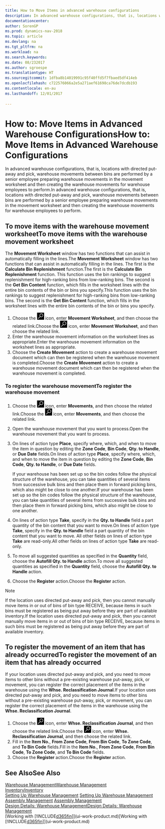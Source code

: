 ```yaml
---
title: How to Move Items in advanced warehouse configurations
description: In advanced warehouse configurations, that is, locations with directed put-away and pick, warehouse movements between bins are performed by a senior employee preparing warehouse movements in the movement worksheet and then creating the warehouse movements for warehouse employees to perform.
documentationcenter: 
author: SorenGP
ms.prod: dynamics-nav-2018
ms.topic: article
ms.devlang: na
ms.tgt_pltfrm: na
ms.workload: na
ms.search.keywords: 
ms.date: 08/232017
ms.author: sgroespe
ms.translationtype: HT
ms.sourcegitcommit: 1dfba8b14019991c95f40ffd5f7fbaed5df414eb
ms.openlocfilehash: c722576066a2e5a271aef61698ca76de7dcdb193
ms.contentlocale: en-au
ms.lasthandoff: 12/01/2017

---
```

# <a name="how-to-move-items-in-advanced-warehouse-configurations"></a><span data-ttu-id="7d4c9-103">How to: Move Items in Advanced Warehouse Configurations</span><span class="sxs-lookup"><span data-stu-id="7d4c9-103">How to: Move Items in Advanced Warehouse Configurations</span></span>
<span data-ttu-id="7d4c9-104">In advanced warehouse configurations, that is, locations with directed put-away and pick, warehouse movements between bins are performed by a senior employee preparing warehouse movements in the movement worksheet and then creating the warehouse movements for warehouse employees to perform.</span><span class="sxs-lookup"><span data-stu-id="7d4c9-104">In advanced warehouse configurations, that is, locations with directed put-away and pick, warehouse movements between bins are performed by a senior employee preparing warehouse movements in the movement worksheet and then creating the warehouse movements for warehouse employees to perform.</span></span>  

## <a name="to-move-items-with-the-warehouse-movement-worksheet"></a><span data-ttu-id="7d4c9-105">To move items with the warehouse movement worksheet</span><span class="sxs-lookup"><span data-stu-id="7d4c9-105">To move items with the warehouse movement worksheet</span></span>
<span data-ttu-id="7d4c9-106">The **Movement Worksheet** window has two functions that can assist in automatically filling in the lines.</span><span class="sxs-lookup"><span data-stu-id="7d4c9-106">The **Movement Worksheet** window has two functions that can assist in automatically filling in the lines.</span></span> <span data-ttu-id="7d4c9-107">The first is the **Calculate Bin Replenishment** function.</span><span class="sxs-lookup"><span data-stu-id="7d4c9-107">The first is the **Calculate Bin Replenishment** function.</span></span> <span data-ttu-id="7d4c9-108">This function uses the bin rankings to suggest replenishment for high-ranking bins from low-ranking bins. The second is the **Get Bin Content** function, which fills in the worksheet lines with the entire bin contents of the bin or bins you specify.</span><span class="sxs-lookup"><span data-stu-id="7d4c9-108">This function uses the bin rankings to suggest replenishment for high-ranking bins from low-ranking bins. The second is the **Get Bin Content** function, which fills in the worksheet lines with the entire bin contents of the bin or bins you specify.</span></span>

1.  <span data-ttu-id="7d4c9-109">Choose the ![Search for Page or Report](media/ui-search/search_small.png "Search for Page or Report icon") icon, enter **Movement Worksheet**, and then choose the related link.</span><span class="sxs-lookup"><span data-stu-id="7d4c9-109">Choose the ![Search for Page or Report](media/ui-search/search_small.png "Search for Page or Report icon") icon, enter **Movement Worksheet**, and then choose the related link.</span></span>  
2.  <span data-ttu-id="7d4c9-110">Enter the warehouse movement information on the worksheet lines as appropriate.</span><span class="sxs-lookup"><span data-stu-id="7d4c9-110">Enter the warehouse movement information on the worksheet lines as appropriate.</span></span>  
3. <span data-ttu-id="7d4c9-111">Choose the **Create Movement** action to create a warehouse movement document which can then be registered when the warehouse movement is completed.</span><span class="sxs-lookup"><span data-stu-id="7d4c9-111">Choose the **Create Movement** action to create a warehouse movement document which can then be registered when the warehouse movement is completed.</span></span>  

### <a name="to-register-the-warehouse-movement"></a><span data-ttu-id="7d4c9-112">To register the warehouse movement</span><span class="sxs-lookup"><span data-stu-id="7d4c9-112">To register the warehouse movement</span></span>  
1.  <span data-ttu-id="7d4c9-113">Choose the ![Search for Page or Report](media/ui-search/search_small.png "Search for Page or Report icon") icon, enter **Movements**, and then choose the related link.</span><span class="sxs-lookup"><span data-stu-id="7d4c9-113">Choose the ![Search for Page or Report](media/ui-search/search_small.png "Search for Page or Report icon") icon, enter **Movements**, and then choose the related link.</span></span>  
2.  <span data-ttu-id="7d4c9-114">Open the warehouse movement that you want to process.</span><span class="sxs-lookup"><span data-stu-id="7d4c9-114">Open the warehouse movement that you want to process.</span></span>  
3.  <span data-ttu-id="7d4c9-115">On lines of action type **Place**, specify where, which, and when to move the item in question by editing the **Zone Code**, **Bin Code**, **Qty. to Handle**, or **Due Date** fields.</span><span class="sxs-lookup"><span data-stu-id="7d4c9-115">On lines of action type **Place**, specify where, which, and when to move the item in question by editing the **Zone Code**, **Bin Code**, **Qty. to Handle**, or **Due Date** fields.</span></span>  

    <span data-ttu-id="7d4c9-116">If your warehouse has been set up so the bin codes follow the physical structure of the warehouse, you can take quantities of several items from successive bulk bins and then place them in forward picking bins, which also might be close to one another.</span><span class="sxs-lookup"><span data-stu-id="7d4c9-116">If your warehouse has been set up so the bin codes follow the physical structure of the warehouse, you can take quantities of several items from successive bulk bins and then place them in forward picking bins, which also might be close to one another.</span></span>  
4.  <span data-ttu-id="7d4c9-117">On lines of action type **Take**, specify in the **Qty. to Handle** field a part quantity of the bin content that you want to move.</span><span class="sxs-lookup"><span data-stu-id="7d4c9-117">On lines of action type **Take**, specify in the **Qty. to Handle** field a part quantity of the bin content that you want to move.</span></span> <span data-ttu-id="7d4c9-118">All other fields on lines of action type **Take** are read-only.</span><span class="sxs-lookup"><span data-stu-id="7d4c9-118">All other fields on lines of action type **Take** are read-only.</span></span>  
5.  <span data-ttu-id="7d4c9-119">To move all suggested quantities as specified in the **Quantity** field, choose the **Autofill Qty. to Handle** action.</span><span class="sxs-lookup"><span data-stu-id="7d4c9-119">To move all suggested quantities as specified in the **Quantity** field, choose the **Autofill Qty. to Handle** action.</span></span>  
6. <span data-ttu-id="7d4c9-120">Choose the **Register** action.</span><span class="sxs-lookup"><span data-stu-id="7d4c9-120">Choose the **Register** action.</span></span>  

> [!NOTE]  
>  <span data-ttu-id="7d4c9-121">If the location uses directed put-away and pick, then you cannot manually move items in or out of bins of bin type RECEIVE, because items in such bins must be registered as being put away before they are part of available inventory.</span><span class="sxs-lookup"><span data-stu-id="7d4c9-121">If the location uses directed put-away and pick, then you cannot manually move items in or out of bins of bin type RECEIVE, because items in such bins must be registered as being put away before they are part of available inventory.</span></span>

## <a name="to-register-the-movement-of-an-item-that-has-already-occurred"></a><span data-ttu-id="7d4c9-122">To register the movement of an item that has already occurred</span><span class="sxs-lookup"><span data-stu-id="7d4c9-122">To register the movement of an item that has already occurred</span></span>  
<span data-ttu-id="7d4c9-123">If your location uses directed put-away and pick, and you need to move items to other bins without a pre-existing warehouse put-away, pick, or movement, you can register the correct placement of the items in the warehouse using the **Whse. Reclassification Journal**.</span><span class="sxs-lookup"><span data-stu-id="7d4c9-123">If your location uses directed put-away and pick, and you need to move items to other bins without a pre-existing warehouse put-away, pick, or movement, you can register the correct placement of the items in the warehouse using the **Whse. Reclassification Journal**.</span></span>

1.  <span data-ttu-id="7d4c9-124">Choose the ![Search for Page or Report](media/ui-search/search_small.png "Search for Page or Report icon") icon, enter **Whse. Reclassification Journal**, and then choose the related link.</span><span class="sxs-lookup"><span data-stu-id="7d4c9-124">Choose the ![Search for Page or Report](media/ui-search/search_small.png "Search for Page or Report icon") icon, enter **Whse. Reclassification Journal**, and then choose the related link.</span></span>  
2.  <span data-ttu-id="7d4c9-125">Fill in the **Item No.**, **From Zone Code**, **From Bin Code**, **To Zone Code**, and **To Bin Code** fields.</span><span class="sxs-lookup"><span data-stu-id="7d4c9-125">Fill in the **Item No.**, **From Zone Code**, **From Bin Code**, **To Zone Code**, and **To Bin Code** fields.</span></span>  
3.  <span data-ttu-id="7d4c9-126">Choose the **Register** action.</span><span class="sxs-lookup"><span data-stu-id="7d4c9-126">Choose the **Register** action.</span></span>  

## <a name="see-also"></a><span data-ttu-id="7d4c9-127">See Also</span><span class="sxs-lookup"><span data-stu-id="7d4c9-127">See Also</span></span>  
[<span data-ttu-id="7d4c9-128">Warehouse Management</span><span class="sxs-lookup"><span data-stu-id="7d4c9-128">Warehouse Management</span></span>](warehouse-manage-warehouse.md)  
[<span data-ttu-id="7d4c9-129">Inventory</span><span class="sxs-lookup"><span data-stu-id="7d4c9-129">Inventory</span></span>](inventory-manage-inventory.md)  
<span data-ttu-id="7d4c9-130">[Setting Up Warehouse Management](warehouse-setup-warehouse.md)   </span><span class="sxs-lookup"><span data-stu-id="7d4c9-130">[Setting Up Warehouse Management](warehouse-setup-warehouse.md)   </span></span>  
<span data-ttu-id="7d4c9-131">[Assembly Management](assembly-assemble-items.md)  </span><span class="sxs-lookup"><span data-stu-id="7d4c9-131">[Assembly Management](assembly-assemble-items.md)  </span></span>  
[<span data-ttu-id="7d4c9-132">Design Details: Warehouse Management</span><span class="sxs-lookup"><span data-stu-id="7d4c9-132">Design Details: Warehouse Management</span></span>](design-details-warehouse-management.md)  
<span data-ttu-id="7d4c9-133">[Working with [!INCLUDE[d365fin](includes/d365fin_md.md)]](ui-work-product.md)</span><span class="sxs-lookup"><span data-stu-id="7d4c9-133">[Working with [!INCLUDE[d365fin](includes/d365fin_md.md)]](ui-work-product.md)</span></span>

